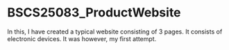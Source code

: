 # BSCS25083_ProductWebsite
In this, I have created a typical website consisting of 3 pages. It consists of electronic devices. It was however, my first attempt.
